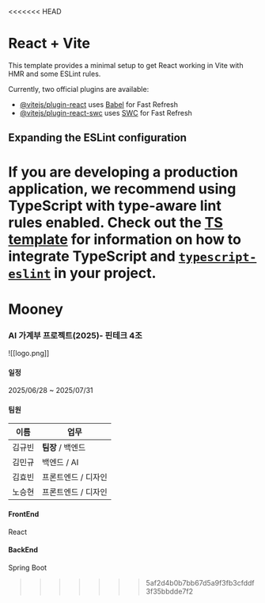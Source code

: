 <<<<<<< HEAD
# React + Vite

This template provides a minimal setup to get React working in Vite with HMR and some ESLint rules.

Currently, two official plugins are available:

- [@vitejs/plugin-react](https://github.com/vitejs/vite-plugin-react/blob/main/packages/plugin-react) uses [Babel](https://babeljs.io/) for Fast Refresh
- [@vitejs/plugin-react-swc](https://github.com/vitejs/vite-plugin-react/blob/main/packages/plugin-react-swc) uses [SWC](https://swc.rs/) for Fast Refresh

## Expanding the ESLint configuration

If you are developing a production application, we recommend using TypeScript with type-aware lint rules enabled. Check out the [TS template](https://github.com/vitejs/vite/tree/main/packages/create-vite/template-react-ts) for information on how to integrate TypeScript and [`typescript-eslint`](https://typescript-eslint.io) in your project.
=======
# Mooney
### AI 가계부 프로젝트(2025)- 핀테크 4조
![[logo.png]]
#### 일정
2025/06/28 ~ 2025/07/31

#### 팀원
| 이름  | 업무           |
| --- | ------------ |
| 김규빈 | **팀장** / 백엔드 |
| 김민규 | 백엔드 / AI     |
| 김효빈 | 프론트엔드 / 디자인  |
| 노승현 | 프론트엔드 / 디자인  |

#### FrontEnd
React

#### BackEnd
Spring Boot

>>>>>>> 5af2d4b0b7bb67d5a9f3fb3cfddf3f35bbdde7f2
